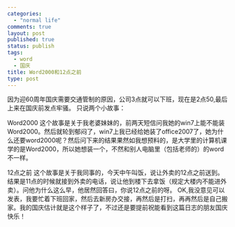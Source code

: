 ```yaml
--- 
categories: 
  - "normal life"
comments: true
layout: post
published: true
status: publish
tags: 
  - word
  - 国庆
title: Word2000和12点之前
type: post
---
```

因为迎60周年国庆需要交通管制的原因，公司3点就可以下班，现在是2点50,最后上来在国庆前发点牢骚。
只说两个小故事：

<span class="inner_title">Word2000</span>
这个故事是关于我老婆妹妹的，前两天短信问我她的win7上能不能装Word2000。然后就轮到郁闷了，win7上我已经给她装了office2007了，她为什么还要word2000呢？然后问下来的结果果然如我想预料的，是大学里的计算机课学的是Word2000，所以她想装一个，不然和别人电脑里（包括老师的）的word不一样。

<span class="inner_title">12点之前</span>
这个故事是关于我同事的，今天中午叫饭，说让外卖的12点之前送到。结果是11点的时候就接到外卖的电话，说让他到楼下去拿饭（规定大楼内不能进外卖）。问他为什么这么早，他居然回答曰，你说12点之前的呀。
OK,我没意见可以发表，我要忙着下班回家，然后去新房办交接，再然后是打扫，再再然后是自己搬家。我的国庆估计就是这个样子了，不过还是要提前祝能看到这篇日志的朋友国庆快乐！
